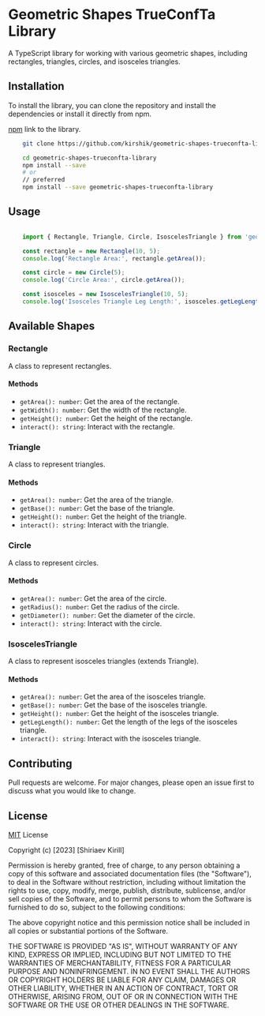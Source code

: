 # Geometric Shapes TrueConfTa Library

A TypeScript library for working with various geometric shapes, including rectangles, triangles, circles, and isosceles triangles.

## Installation

To install the library, you can clone the repository and install the dependencies or install it directly from npm.


[npm](https://www.npmjs.com/package/geometric-shapes-trueconfta-library) link to the library.


```bash
    git clone https://github.com/kirshik/geometric-shapes-trueconfta-library.git

    cd geometric-shapes-trueconfta-library
    npm install --save
    # or
    // preferred
    npm install --save geometric-shapes-trueconfta-library 

```

## Usage

```typescript

    import { Rectangle, Triangle, Circle, IsoscelesTriangle } from 'geometric-shapes-trueconfta-library';

    const rectangle = new Rectangle(10, 5);
    console.log('Rectangle Area:', rectangle.getArea());

    const circle = new Circle(5);
    console.log('Circle Area:', circle.getArea());

    const isosceles = new IsoscelesTriangle(10, 5);
    console.log('Isosceles Triangle Leg Length:', isosceles.getLegLength());
```

## Available Shapes

### Rectangle

A class to represent rectangles.

#### Methods

- `getArea(): number`: Get the area of the rectangle.
- `getWidth(): number`: Get the width of the rectangle.
- `getHeight(): number`: Get the height of the rectangle.
- `interact(): string`: Interact with the rectangle.

### Triangle

A class to represent triangles.

#### Methods

- `getArea(): number`: Get the area of the triangle.
- `getBase(): number`: Get the base of the triangle.
- `getHeight(): number`: Get the height of the triangle.
- `interact(): string`: Interact with the triangle.

### Circle

A class to represent circles.

#### Methods

- `getArea(): number`: Get the area of the circle.
- `getRadius(): number`: Get the radius of the circle.
- `getDiameter(): number`: Get the diameter of the circle.
- `interact(): string`: Interact with the circle.

### IsoscelesTriangle

A class to represent isosceles triangles (extends Triangle).

#### Methods

- `getArea(): number`: Get the area of the isosceles triangle.
- `getBase(): number`: Get the base of the isosceles triangle.
- `getHeight(): number`: Get the height of the isosceles triangle.
- `getLegLength(): number`: Get the length of the legs of the isosceles triangle.
- `interact(): string`: Interact with the isosceles triangle.

## Contributing

Pull requests are welcome. For major changes, please open an issue first to discuss what you would like to change.



## License
[MIT](https://choosealicense.com/licenses/mit/) License

Copyright (c) [2023] [Shiriaev Kirill]

Permission is hereby granted, free of charge, to any person obtaining a copy
of this software and associated documentation files (the "Software"), to deal
in the Software without restriction, including without limitation the rights
to use, copy, modify, merge, publish, distribute, sublicense, and/or sell
copies of the Software, and to permit persons to whom the Software is
furnished to do so, subject to the following conditions:

The above copyright notice and this permission notice shall be included in all
copies or substantial portions of the Software.

THE SOFTWARE IS PROVIDED "AS IS", WITHOUT WARRANTY OF ANY KIND, EXPRESS OR
IMPLIED, INCLUDING BUT NOT LIMITED TO THE WARRANTIES OF MERCHANTABILITY,
FITNESS FOR A PARTICULAR PURPOSE AND NONINFRINGEMENT. IN NO EVENT SHALL THE
AUTHORS OR COPYRIGHT HOLDERS BE LIABLE FOR ANY CLAIM, DAMAGES OR OTHER
LIABILITY, WHETHER IN AN ACTION OF CONTRACT, TORT OR OTHERWISE, ARISING FROM,
OUT OF OR IN CONNECTION WITH THE SOFTWARE OR THE USE OR OTHER DEALINGS IN THE
SOFTWARE.
